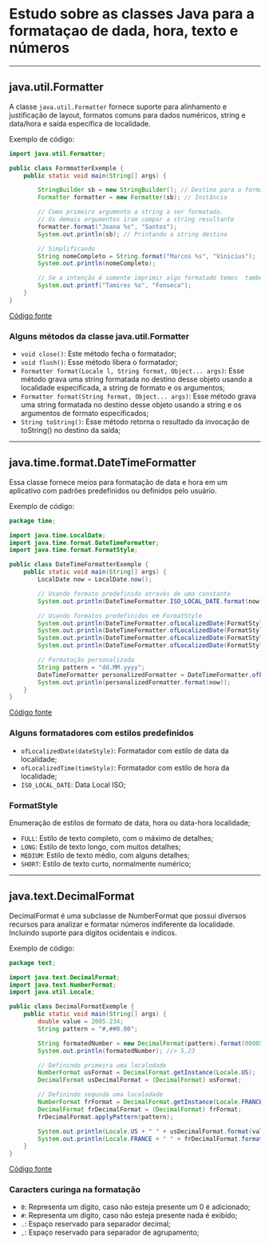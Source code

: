 # Estudo sobre as classes Java para a formataçao de dada, hora, texto e números

---

## java.util.Formatter

A classe `java.util.Formatter` fornece suporte para alinhamento e justificação de layout, formatos comuns para dados numéricos, string e data/hora e saída específica de localidade.

Exemplo de código:

```java
import java.util.Formatter;

public class FormmatterExemple {
    public static void main(String[] args) {

        StringBuilder sb = new StringBuilder(); // Destino para o formatador
        Formatter formatter = new Formatter(sb); // Instância

        // Como primeiro argumento a string a ser formatada.
        // Os demais argumentos iram compor a string resultante
        formatter.format("Joana %s", "Santos");
        System.out.println(sb); // Printando a string destino

        // Simplificando
        String nomeCompleto = String.format("Marcos %s", "Vinicius");
        System.out.println(nomeCompleto);

        // Se a intenção é somente imprimir algo formatado temos  tambem
        System.out.printf("Tamires %s", "Fonseca");
    }
}
```
[Código fonte](./src/util/FormatterExemple.java)

### Alguns métodos da classe java.util.Formatter

- `void close()`: Este método fecha o formatador;
- `void flush()`: Esse método libera o formatador;
- `Formatter format(Locale l, String format, Object... args)`: Esse método grava uma string formatada no destino desse objeto usando a localidade especificada, a string de formato e os argumentos;
- `Formatter format(String format, Object... args)`: Esse método grava uma string formatada no destino desse objeto usando a string e os argumentos de formato especificados;
- `String toString()`: Esse método retorna o resultado da invocação de toString() no destino da saída;

---

## java.time.format.DateTimeFormatter

Essa classe fornece meios para formatação de data e hora em um aplicativo com padrões predefinidos ou definidos pelo usuário.

Exemplo de código:

```java
package time;

import java.time.LocalDate;
import java.time.format.DateTimeFormatter;
import java.time.format.FormatStyle;

public class DateTimeFormatterExemple {
    public static void main(String[] args) {
        LocalDate now = LocalDate.now();

        // Usando formato predefinido através de uma constante
        System.out.println(DateTimeFormatter.ISO_LOCAL_DATE.format(now));

        // Usando formatos predefinidos em FormatStyle
        System.out.println(DateTimeFormatter.ofLocalizedDate(FormatStyle.FULL).format(now));
        System.out.println(DateTimeFormatter.ofLocalizedDate(FormatStyle.LONG).format(now));
        System.out.println(DateTimeFormatter.ofLocalizedDate(FormatStyle.MEDIUM).format(now));
        System.out.println(DateTimeFormatter.ofLocalizedDate(FormatStyle.SHORT).format(now));

        // Formatação personalizada
        String pattern = "dd.MM.yyyy";
        DateTimeFormatter personalizedFormatter = DateTimeFormatter.ofPattern(pattern);
        System.out.println(personalizedFormatter.format(now));
    }
}
```

[Código fonte](./src/time/DateTimeFormatterExemple.java)

### Alguns formatadores com estilos predefinidos
- `ofLocalizedDate(dateStyle)`: Formatador com estilo de data da localidade;
- `ofLocalizedTime(timeStyle)`: Formatador com estilo de hora da localidade;
- `ISO_LOCAL_DATE`: Data Local ISO;

### FormatStyle
Enumeração de estilos de formato de data, hora ou data-hora localidade;
- `FULL`: Estilo de texto completo, com o máximo de detalhes;
- `LONG`: Estilo de texto longo, com muitos detalhes;
- `MEDIUM`: Estilo de texto médio, com alguns detalhes;
- `SHORT`: Estilo de texto curto, normalmente numérico;

---

## java.text.DecimalFormat

DecimalFormat é uma subclasse de NumberFormat que possui diversos recursos para analizar e formatar números indiferente da localidade. Incluindo suporte para dígitos ocidentais e índicos.

Exemplo de código:

```java
package text;

import java.text.DecimalFormat;
import java.text.NumberFormat;
import java.util.Locale;

public class DecimalFormatExemple {
    public static void main(String[] args) {
        double value = 2005.234;
        String pattern = "#,##0.00";

        String formatedNumber = new DecimalFormat(pattern).format(00005.234);
        System.out.println(formatedNumber); //> 5,23

        // Definindo primeira uma localodade
        NumberFormat usFormat = DecimalFormat.getInstance(Locale.US);
        DecimalFormat usDecimalFormat = (DecimalFormat) usFormat;

        // Definindo segunda uma localodade
        NumberFormat frFormat = DecimalFormat.getInstance(Locale.FRANCE);
        DecimalFormat frDecimalFormat = (DecimalFormat) frFormat;
        frDecimalFormat.applyPattern(pattern);

        System.out.println(Locale.US + " " + usDecimalFormat.format(value)); //> en_US 2,005.23
        System.out.println(Locale.FRANCE + " " + frDecimalFormat.format(value)); //> fr_FR 2 005,23
    }
}
```

[Código fonte](./src/text/DecimalFormatExemple.java)

### Caracters curinga na formatação
- `0`: Representa um dígito, caso não esteja presente um 0 é adicionado;
- `#`: Representa um dígito, caso não esteja presente nada é exibido;
- `.`: Espaço reservado para separador decimal;
- `,`: Espaço reservado para separador de agrupamento;
